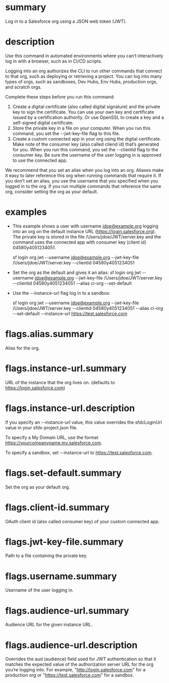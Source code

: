 # summary

Log in to a Salesforce org using a JSON web token (JWT).

# description

Use this command in automated environments where you can’t interactively log in with a browser, such as in CI/CD scripts.

Logging into an org authorizes the CLI to run other commands that connect to that org, such as deploying or retrieving a project. You can log into many types of orgs, such as sandboxes, Dev Hubs, Env Hubs, production orgs, and scratch orgs.

Complete these steps before you run this command:

1. Create a digital certificate (also called digital signature) and the private key to sign the certificate. You can use your own key and certificate issued by a certification authority. Or use OpenSSL to create a key and a self-signed digital certificate.
2. Store the private key in a file on your computer. When you run this command, you set the --jwt-key-file flag to this file.
3. Create a custom connected app in your org using the digital certificate. Make note of the consumer key (also called cliend id) that’s generated for you. When you run this command, you set the --clientid flag to the consumer key. Be sure the username of the user logging in is approved to use the connected app.

We recommend that you set an alias when you log into an org. Aliases make it easy to later reference this org when running commands that require it. If you don’t set an alias, you use the username that you specified when you logged in to the org. If you run multiple commands that reference the same org, consider setting the org as your default.

# examples

- This example shows a user with username jdoe@example.org logging into an org on the default instance URL (https://login.salesforce.org). The private key is stored in the file /Users/jdoe/JWT/server.key and the command uses the connected app with consumer key (client id) 04580y4051234051.

  sf login org jwt --username jdoe@example.org --jwt-key-file /Users/jdoe/JWT/server.key --clientid 04580y4051234051

- Set the org as the default and gives it an alias:
  sf login org jwt --username jdoe@example.org --jwt-key-file /Users/jdoe/JWT/server.key --clientid 04580y4051234051 --alias ci-org --set-default

- Use the --instance-url flag log in to a sandbox:

  sf login org jwt --username jdoe@example.org --jwt-key-file /Users/jdoe/JWT/server.key --clientid 04580y4051234051 --alias ci-org --set-default --instance-url https://test.salesforce.com

# flags.alias.summary

Alias for the org.

# flags.instance-url.summary

URL of the instance that the org lives on. (defaults to https://login.salesforce.com)

# flags.instance-url.description

If you specify an --instance-url value, this value overrides the sfdcLoginUrl value in your sfdx-project.json file.

To specify a My Domain URL, use the format https://yourcompanyname.my.salesforce.com.

To specify a sandbox, set --instance-url to https://test.salesforce.com.

# flags.set-default.summary

Set the org as your default org.

# flags.client-id.summary

OAuth client id (also called consumer key) of your custom connected app.

# flags.jwt-key-file.summary

Path to a file containing the private key.

# flags.username.summary

Username of the user logging in.

# flags.audience-url.summary

Audience URL for the given instance URL.

# flags.audience-url.description

Overrides the aud (audience) field used for JWT authentication so that it matches the expected value of the authorization server URL for the org you’re logging into. For example, "http://login.salesforce.com" for a production org or "https://test.salesforce.com" for a sandbox.
